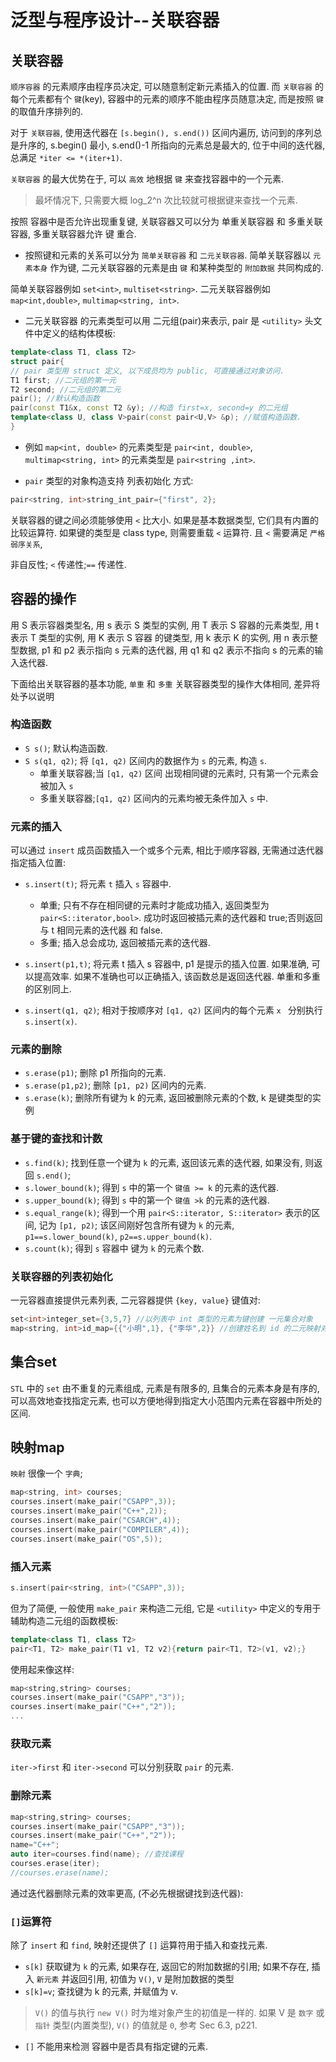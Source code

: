 # 泛型与程序设计--关联容器

## 关联容器

`顺序容器` 的元素顺序由程序员决定, 可以随意制定新元素插入的位置.
而 `关联容器` 的每个元素都有个 `键`(key), 容器中的元素的顺序不能由程序员随意决定,
而是按照 `键` 的取值升序排列的.

对于 `关联容器`, 使用迭代器在 `[s.begin(), s.end())` 区间内遍历,
访问到的序列总是升序的, s.begin() 最小,  s.end()-1 所指向的元素总是最大的,
位于中间的迭代器, 总满足 `*iter <= *(iter+1)`.

`关联容器` 的最大优势在于, 可以 `高效` 地根据 `键` 来查找容器中的一个元素.

>最坏情况下, 只需要大概 log_2^n 次比较就可根据键来查找一个元素.

按照 容器中是否允许出现重复键,
关联容器又可以分为 单重关联容器 和 多重关联容器,
多重关联容器允许 键 重合.

+ 按照键和元素的关系可以分为 `简单关联容器` 和 `二元关联容器`.
简单关联容器以 `元素本身` 作为键,
二元关联容器的元素是由 `键` 和某种类型的 `附加数据` 共同构成的.

简单关联容器例如 `set<int>`, `multiset<string>`.
二元关联容器例如 `map<int,double>`, `multimap<string, int>`.

+ 二元关联容器 的元素类型可以用 二元组(pair)来表示, pair 是 `<utility>` 头文件中定义的结构体模板:

```cpp
template<class T1, class T2>
struct pair{
// pair 类型用 struct 定义, 以下成员均为 public, 可直接通过对象访问.
T1 first; //二元组的第一元
T2 second; //二元组的第二元
pair(); //默认构造函数
pair(const T1&x, const T2 &y); //构造 first=x, second=y 的二元组
template<class U, class V>pair(const pair<U,V> &p); //赋值构造函数.
}
```

+ 例如 `map<int, double>` 的元素类型是 `pair<int, double>`,
`multimap<string, int>` 的元素类型是 `pair<string ,int>`.

+ `pair` 类型的对象构造支持 列表初始化 方式:

```cpp
pair<string, int>string_int_pair={"first", 2};
```

关联容器的键之间必须能够使用 `<` 比大小.
如果是基本数据类型, 它们具有内置的比较运算符.
如果键的类型是 class type, 则需要重载 `<` 运算符.
且 `<` 需要满足 `严格弱序关系`,

非自反性; `<` 传递性;`==` 传递性.

## 容器的操作

用 S 表示容器类型名, 用 s 表示 S 类型的实例,
用 T 表示 S 容器的元素类型,  用 t 表示 T 类型的实例,
用 K 表示 S 容器 的键类型, 用 k 表示 K 的实例,
用 n 表示整型数据, p1 和 p2 表示指向 s 元素的迭代器,
用 q1 和 q2 表示不指向 s 的元素的输入迭代器.

下面给出关联容器的基本功能,
`单重` 和 `多重` 关联容器类型的操作大体相同, 差异将处予以说明

### 构造函数

+ `S s()`; 默认构造函数.
+ `S s(q1, q2)`; 将 `[q1, q2)` 区间内的数据作为 `s` 的元素, 构造 `s`.
    + 单重关联容器;当 `[q1, q2)` 区间 出现相同键的元素时, 只有第一个元素会被加入 `s`
    + 多重关联容器;`[q1, q2)` 区间内的元素均被无条件加入 `s` 中.

### 元素的插入

可以通过 `insert` 成员函数插入一个或多个元素,
相比于顺序容器, 无需通过迭代器指定插入位置:

+ `s.insert(t)`; 将元素 `t` 插入 `s` 容器中.
    + 单重; 只有不存在相同键的元素时才能成功插入, 返回类型为 `pair<S::iterator,bool>`.
    成功时返回被插元素的迭代器和 true;否则返回与 t 相同元素的迭代器  和  false.
    + 多重; 插入总会成功, 返回被插元素的迭代器.

+ `s.insert(p1,t)`; 将元素 t 插入 s 容器中,  p1 是提示的插入位置.
如果准确, 可以提高效率. 如果不准确也可以正确插入, 该函数总是返回迭代器.
单重和多重的区别同上.

+ `s.insert(q1, q2)`; 相对于按顺序对 `[q1, q2)` 区间内的每个元素 `x ` 分别执行 `s.insert(x)`.

### 元素的删除

+ `s.erase(p1)`; 删除 p1 所指向的元素.
+ `s.erase(p1,p2)`; 删除 `[p1, p2)` 区间内的元素.
+ `s.erase(k)`; 删除所有键为 k 的元素, 返回被删除元素的个数, k 是键类型的实例

### 基于键的查找和计数

+ `s.find(k)`; 找到任意一个键为 `k` 的元素, 返回该元素的迭代器, 如果没有, 则返回 `s.end()`;
+ `s.lower_bound(k)`; 得到 `s` 中的第一个 `键值 >= k` 的元素的迭代器.
+ `s.upper_bound(k)`; 得到 `s` 中的第一个 `键值 >k` 的元素的迭代器.
+ `s.equal_range(k)`; 得到一个用 `pair<S::iterator, S::iterator>` 表示的区间, 记为 `[p1, p2)`;
该区间刚好包含所有键为 `k` 的元素, `p1==s.lower_bound(k)`, `p2==s.upper_bound(k)`.
+ `s.count(k)`; 得到 `s` 容器中 键为 `k` 的元素个数.

### 关联容器的列表初始化

一元容器直接提供元素列表,
二元容器提供 `{key, value}` 键值对:

```cpp
set<int>integer_set={3,5,7} //以列表中 int 类型的元素为键创建 一元集合对象
map<string, int>id_map={{"小明",1}, {"李华",2}} //创建姓名到 id 的二元映射对象.
```

## 集合set

`STL` 中的 `set` 由不重复的元素组成, 元素是有限多的,
且集合的元素本身是有序的, 可以高效地查找指定元素,
也可以方便地得到指定大小范围内元素在容器中所处的区间.

## 映射map

`映射` 很像一个 `字典`;

```cpp
map<string, int> courses;
courses.insert(make_pair("CSAPP",3));
courses.insert(make_pair("C++",2));
courses.insert(make_pair("CSARCH",4));
courses.insert(make_pair("COMPILER",4));
courses.insert(make_pair("OS",5));
```

### 插入元素

```cpp
s.insert(pair<string, int>("CSAPP",3));
```

但为了简便, 一般使用 `make_pair` 来构造二元组,
它是 `<utility>` 中定义的专用于辅助构造二元组的函数模板:

```cpp
template<class T1, class T2>
pair<T1, T2> make_pair(T1 v1, T2 v2){return pair<T1, T2>(v1, v2);}
```

使用起来像这样:

```cpp
map<string,string> courses;
courses.insert(make_pair("CSAPP","3"));
courses.insert(make_pair("C++","2"));
...
```

### 获取元素

`iter->first` 和 `iter->second` 可以分别获取 `pair` 的元素.

### 删除元素

```cpp
map<string,string> courses;
courses.insert(make_pair("CSAPP","3"));
courses.insert(make_pair("C++","2"));
name="C++";
auto iter=courses.find(name); //查找课程
courses.erase(iter);
//courses.erase(name);
```

通过迭代器删除元素的效率更高, (不必先根据键找到迭代器):

### `[]`运算符

除了 `insert` 和 `find`, 映射还提供了 `[]` 运算符用于插入和查找元素.

+ `s[k]` 获取键为 `k` 的元素, 如果存在, 返回它的附加数据的引用;
如果不存在, 插入 `新元素` 并返回引用, 初值为 `V()`, `V` 是附加数据的类型
+ `s[k]=v`; 查找键为 k 的元素, 并赋值为 v.

>`V()` 的值与执行 `new V()` 时为堆对象产生的初值是一样的.
>如果 V 是 `数字` 或 `指针` 类型(内置类型), `V()` 的值就是 `0`, 参考 Sec 6.3, p221.

+ `[]` 不能用来检测 容器中是否具有指定键的元素.
